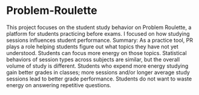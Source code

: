 # Problem-Roulette
This project focuses on the student study behavior on Problem Roulette, a platform for students practicing before exams.
I focused on how studying sessions influences student performance.
Summary:
As a practice tool, PR plays a role helping students figure out what topics they have not yet understood. Students can focus more energy on those topics.
Statistical behaviors of session types across subjects are similar, but the overall volume of study is different.
Students who expend more energy studying gain better grades in classes; more sessions and/or longer average study sessions lead to better grade performance. 
Students do not want to waste energy on answering repetitive questions. 
